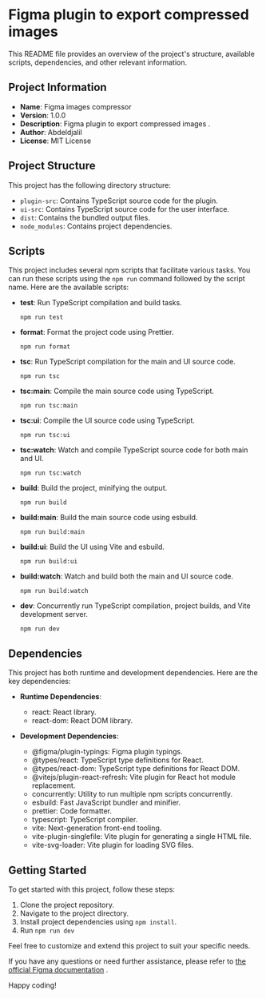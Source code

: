 # Figma plugin to export compressed images 

This README file provides an overview of the project's structure, available scripts, dependencies, and other relevant information.

## Project Information

- **Name**: Figma images compressor
- **Version**: 1.0.0
- **Description**: Figma plugin to export compressed images .
- **Author**: Abdeldjalil
- **License**: MIT License

## Project Structure

This project has the following directory structure:

- `plugin-src`: Contains TypeScript source code for the plugin.
- `ui-src`: Contains TypeScript source code for the user interface.
- `dist`: Contains the bundled output files.
- `node_modules`: Contains project dependencies.

## Scripts

This project includes several npm scripts that facilitate various tasks. You can run these scripts using the `npm run` command followed by the script name. Here are the available scripts:

- **test**: Run TypeScript compilation and build tasks.

  ```
  npm run test
  ```

- **format**: Format the project code using Prettier.

  ```
  npm run format
  ```

- **tsc**: Run TypeScript compilation for the main and UI source code.

  ```
  npm run tsc
  ```

- **tsc:main**: Compile the main source code using TypeScript.

  ```
  npm run tsc:main
  ```

- **tsc:ui**: Compile the UI source code using TypeScript.

  ```
  npm run tsc:ui
  ```

- **tsc:watch**: Watch and compile TypeScript source code for both main and UI.

  ```
  npm run tsc:watch
  ```

- **build**: Build the project, minifying the output.

  ```
  npm run build
  ```

- **build:main**: Build the main source code using esbuild.

  ```
  npm run build:main
  ```

- **build:ui**: Build the UI using Vite and esbuild.

  ```
  npm run build:ui
  ```

- **build:watch**: Watch and build both the main and UI source code.

  ```
  npm run build:watch
  ```

- **dev**: Concurrently run TypeScript compilation, project builds, and Vite development server.
  ```
  npm run dev
  ```

## Dependencies

This project has both runtime and development dependencies. Here are the key dependencies:

- **Runtime Dependencies**:

  - react: React library.
  - react-dom: React DOM library.

- **Development Dependencies**:
  - @figma/plugin-typings: Figma plugin typings.
  - @types/react: TypeScript type definitions for React.
  - @types/react-dom: TypeScript type definitions for React DOM.
  - @vitejs/plugin-react-refresh: Vite plugin for React hot module replacement.
  - concurrently: Utility to run multiple npm scripts concurrently.
  - esbuild: Fast JavaScript bundler and minifier.
  - prettier: Code formatter.
  - typescript: TypeScript compiler.
  - vite: Next-generation front-end tooling.
  - vite-plugin-singlefile: Vite plugin for generating a single HTML file.
  - vite-svg-loader: Vite plugin for loading SVG files.

## Getting Started

To get started with this project, follow these steps:

1. Clone the project repository.
2. Navigate to the project directory.
3. Install project dependencies using `npm install`.
4. Run `npm run dev`

Feel free to customize and extend this project to suit your specific needs.

If you have any questions or need further assistance, please refer to [the official Figma documentation](https://www.figma.com/plugin-docs/) .

Happy coding!
